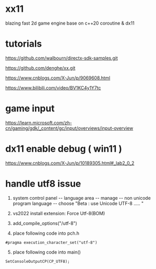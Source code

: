 # xx11

blazing fast 2d game engine base on c++20 coroutine &amp; dx11

# tutorials

https://github.com/walbourn/directx-sdk-samples.git

https://github.com/denghe/xx.git

https://www.cnblogs.com/X-Jun/p/9069608.html

https://www.bilibili.com/video/BV1KC4y1Y7tc

# game input

https://learn.microsoft.com/zh-cn/gaming/gdk/_content/gc/input/overviews/input-overview

# dx11 enable debug ( win11 )

https://www.cnblogs.com/X-Jun/p/10189305.html#_lab2_0_2

# handle utf8 issue

1. system control panel -- language area -- manage -- non unicode program language -- choose "Beta : use Unicode UTF-8 ..... "

2. vs2022 install extension: Force Utf-8(BOM)

3. add_compile_options("/utf-8")

4. place following code into pch.h
```
#pragma execution_character_set("utf-8")
```

5. place following code into main()
```
SetConsoleOutputCP(CP_UTF8);
```
